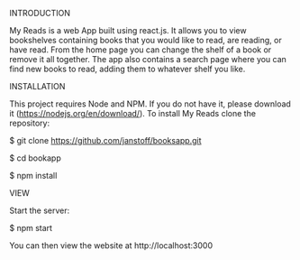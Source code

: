 INTRODUCTION

My Reads is a web App built using react.js. It allows you to view bookshelves containing books that you would like to read, are reading, or have read. From the home page you can change the shelf of a book or remove it all together. The app also contains a search page where you can find new books to read, adding them to whatever shelf you like.

INSTALLATION

This project requires Node and NPM. If you do not have it, please download it (https://nodejs.org/en/download/).
To install My Reads clone the repository:

$ git clone https://github.com/janstoff/booksapp.git

$ cd bookapp

$ npm install


VIEW

Start the server:

$ npm start

You can then view the website at http://localhost:3000
